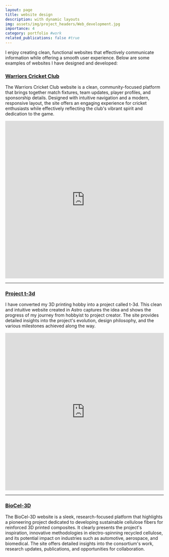 ```yaml
---
layout: page
title: website design
description: with dynamic layouts
img: assets/img/project_headers/Web_development.jpg
importance: 4
category: portfolio #work
related_publications: false #true
---
```



I enjoy creating clean, functional websites that effectively communicate information while offering a smooth user experience. Below are some examples of websites I have designed and developed:

### [Warriors Cricket Club](https://warriorscricket.eu/)

The Warriors Cricket Club website is a clean, community-focused platform that brings together match fixtures, team updates, player profiles, and sponsorship details. Designed with intuitive navigation and a modern, responsive layout, the site offers an engaging experience for cricket enthusiasts while effectively reflecting the club's vibrant spirit and dedication to the game.

<iframe src="https://warriorscricket.eu/" width="100%" height="500px" style="border:none;"></iframe>

---
### [Project t-3d](https://t-3d.me/)

I have converted my 3D printing hobby into a project called t-3d. This clean and intuitive website created in Astro captures the idea and shows the progress of my journey from hobbyist to project creator. The site provides detailed insights into the project's evolution, design philosophy, and the various milestones achieved along the way.

<iframe src="https://t-3d.me/" width="100%" height="500px" style="border:none;"></iframe>

---

### [BioCel-3D](https://www.biocel3d.eu/)

The BioCel-3D website is a sleek, research-focused platform that highlights a pioneering project dedicated to developing sustainable cellulose fibers for reinforced 3D printed composites. It clearly presents the project's inspiration, innovative methodologies in electro-spinning recycled cellulose, and its potential impact on industries such as automotive, aerospace, and biomedical. The site offers detailed insights into the consortium's work, research updates, publications, and opportunities for collaboration.

<!-- <iframe src="https://www.biocel3d.eu/" width="100%" height="500px" style="border:none;"></iframe> -->
